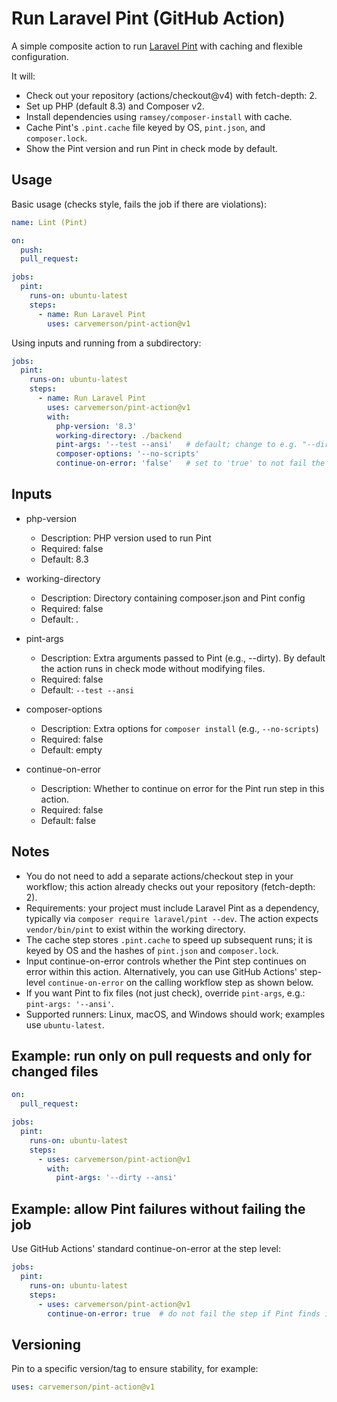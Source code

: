 # Run Laravel Pint (GitHub Action)

A simple composite action to run [Laravel Pint](https://laravel.com/docs/pint) with caching and flexible configuration.

It will:
- Check out your repository (actions/checkout@v4) with fetch-depth: 2.
- Set up PHP (default 8.3) and Composer v2.
- Install dependencies using `ramsey/composer-install` with cache.
- Cache Pint's `.pint.cache` file keyed by OS, `pint.json`, and `composer.lock`.
- Show the Pint version and run Pint in check mode by default.

## Usage

Basic usage (checks style, fails the job if there are violations):

```yaml
name: Lint (Pint)

on:
  push:
  pull_request:

jobs:
  pint:
    runs-on: ubuntu-latest
    steps:
      - name: Run Laravel Pint
        uses: carvemerson/pint-action@v1 
```

Using inputs and running from a subdirectory:

```yaml
jobs:
  pint:
    runs-on: ubuntu-latest
    steps:
      - name: Run Laravel Pint
        uses: carvemerson/pint-action@v1
        with:
          php-version: '8.3'
          working-directory: ./backend
          pint-args: '--test --ansi'   # default; change to e.g. "--dirty" to only scan changed files
          composer-options: '--no-scripts'
          continue-on-error: 'false'   # set to 'true' to not fail the Pint step on style violations
```

## Inputs

- php-version
  - Description: PHP version used to run Pint
  - Required: false
  - Default: 8.3

- working-directory
  - Description: Directory containing composer.json and Pint config
  - Required: false
  - Default: .

- pint-args
  - Description: Extra arguments passed to Pint (e.g., --dirty). By default the action runs in check mode without modifying files.
  - Required: false
  - Default: `--test --ansi`

- composer-options
  - Description: Extra options for `composer install` (e.g., `--no-scripts`)
  - Required: false
  - Default: empty

- continue-on-error
  - Description: Whether to continue on error for the Pint run step in this action.
  - Required: false
  - Default: false


## Notes

- You do not need to add a separate actions/checkout step in your workflow; this action already checks out your repository (fetch-depth: 2).
- Requirements: your project must include Laravel Pint as a dependency, typically via `composer require laravel/pint --dev`. The action expects `vendor/bin/pint` to exist within the working directory.
- The cache step stores `.pint.cache` to speed up subsequent runs; it is keyed by OS and the hashes of `pint.json` and `composer.lock`.
- Input continue-on-error controls whether the Pint step continues on error within this action. Alternatively, you can use GitHub Actions' step-level `continue-on-error` on the calling workflow step as shown below.
- If you want Pint to fix files (not just check), override `pint-args`, e.g.: `pint-args: '--ansi'`.
- Supported runners: Linux, macOS, and Windows should work; examples use `ubuntu-latest`.

## Example: run only on pull requests and only for changed files

```yaml
on:
  pull_request:

jobs:
  pint:
    runs-on: ubuntu-latest
    steps:
      - uses: carvemerson/pint-action@v1
        with:
          pint-args: '--dirty --ansi'
```

## Example: allow Pint failures without failing the job

Use GitHub Actions' standard continue-on-error at the step level:

```yaml
jobs:
  pint:
    runs-on: ubuntu-latest
    steps:
      - uses: carvemerson/pint-action@v1
        continue-on-error: true  # do not fail the step if Pint finds issues
```

## Versioning

Pin to a specific version/tag to ensure stability, for example:

```yaml
uses: carvemerson/pint-action@v1
```
